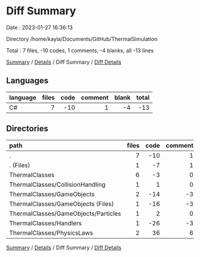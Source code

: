 # Diff Summary

Date : 2023-01-27 16:36:13

Directory /home/kayla/Documents/GitHub/ThermalSimulation

Total : 7 files,  -10 codes, 1 comments, -4 blanks, all -13 lines

[Summary](results.md) / [Details](details.md) / Diff Summary / [Diff Details](diff-details.md)

## Languages
| language | files | code | comment | blank | total |
| :--- | ---: | ---: | ---: | ---: | ---: |
| C# | 7 | -10 | 1 | -4 | -13 |

## Directories
| path | files | code | comment | blank | total |
| :--- | ---: | ---: | ---: | ---: | ---: |
| . | 7 | -10 | 1 | -4 | -13 |
| . (Files) | 1 | -7 | 1 | -5 | -11 |
| ThermalClasses | 6 | -3 | 0 | 1 | -2 |
| ThermalClasses/CollisionHandling | 1 | 1 | 0 | 0 | 1 |
| ThermalClasses/GameObjects | 2 | -14 | -3 | -3 | -20 |
| ThermalClasses/GameObjects (Files) | 1 | -16 | -3 | -3 | -22 |
| ThermalClasses/GameObjects/Particles | 1 | 2 | 0 | 0 | 2 |
| ThermalClasses/Handlers | 1 | -26 | -3 | 1 | -28 |
| ThermalClasses/PhysicsLaws | 2 | 36 | 6 | 3 | 45 |

[Summary](results.md) / [Details](details.md) / Diff Summary / [Diff Details](diff-details.md)